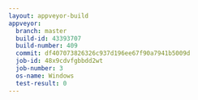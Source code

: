 ```yaml
---
layout: appveyor-build
appveyor:
  branch: master
  build-id: 43393707
  build-number: 409
  commit: df407073826326c937d196ee67f90a7941b5009d
  job-id: 48x9cdvfgbbdd2wt
  job-number: 3
  os-name: Windows
  test-result: 0
---
```

